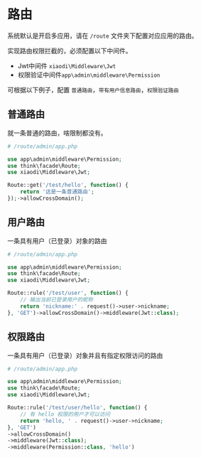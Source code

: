 # 路由
系统默认是开启多应用，请在 `/route` 文件夹下配置对应应用的路由。

实现路由权限拦截的，必须配置以下中间件。
* Jwt中间件 `xiaodi\Middleware\Jwt`
* 权限验证中间件`app\admin\middleware\Permission`

可根据以下例子，配置 `普通路由`，`带有用户信息路由`，`权限验证路由`

## 普通路由
就一条普通的路由，啥限制都没有。
```php
# /route/admin/app.php

use app\admin\middleware\Permission;
use think\facade\Route;
use xiaodi\Middleware\Jwt;

Route::get('/test/hello', function() {
    return '这是一条普通路由';
});->allowCrossDomain();

```

## 用户路由
一条具有用户（已登录）对象的路由
```php
# /route/admin/app.php

use app\admin\middleware\Permission;
use think\facade\Route;
use xiaodi\Middleware\Jwt;

Route::rule('/test/user', function() {
    // 输出当前已登录用户的昵称
    return 'nickname:' . request()->user->nickname;
}, 'GET')->allowCrossDomain()->middleware(Jwt::class);
```

## 权限路由
一条具有用户（已登录）对象并且有指定权限访问的路由
```php
# /route/admin/app.php

use app\admin\middleware\Permission;
use think\facade\Route;
use xiaodi\Middleware\Jwt;

Route::rule('/test/user/hello', function() {
    // 有 hello 权限的用户才可以访问
    return 'hello, ' . request()->user->nickname;
}, 'GET')
->allowCrossDomain()
->middleware(Jwt::class);
->middleware(Permission::class, 'hello')
```
